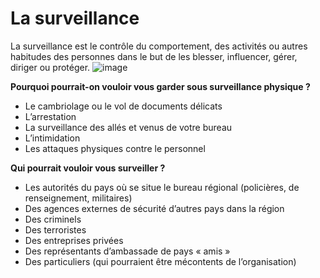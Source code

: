 [Title]: # (La surveillance)
[Order]: # (11)

# La surveillance

La surveillance est le contrôle du comportement, des activités ou autres habitudes des personnes dans le but de les blesser, influencer, gérer, diriger ou protéger.
![image](surveillance1.png)

**Pourquoi pourrait-on vouloir vous garder sous surveillance physique ?**

* Le cambriolage ou le vol de documents délicats
* L’arrestation
* La surveillance des allés et venus de votre bureau
* L’intimidation
* Les attaques physiques contre le personnel

**Qui pourrait vouloir vous surveiller ?**

* Les autorités du pays où se situe le bureau régional (policières, de renseignement, militaires)
* Des agences externes de sécurité d’autres pays dans la région
* Des criminels
* Des terroristes
* Des entreprises privées
* Des représentants d’ambassade de pays « amis »
* Des particuliers (qui pourraient être mécontents de l’organisation)